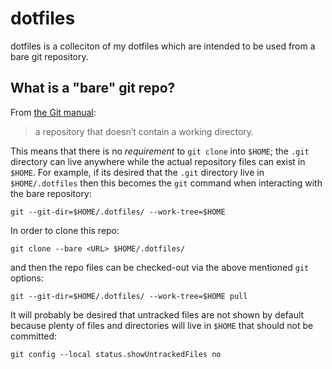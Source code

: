 # dotfiles
dotfiles is a colleciton of my dotfiles which are intended to be used from a bare git repository.

## What is a "bare" git repo?
From [the Git manual](https://git-scm.com/book/en/v2/Git-on-the-Server-Getting-Git-on-a-Server):

> a repository that doesn’t contain a working directory.

This means that there is no *requirement* to `git clone` into `$HOME`; the `.git` directory can live anywhere while the actual repository files can exist in `$HOME`.
For example, if its desired that the `.git` directory live in `$HOME/.dotfiles` then this becomes the `git` command when interacting with the bare repository:

```
git --git-dir=$HOME/.dotfiles/ --work-tree=$HOME
```

In order to clone this repo:

```
git clone --bare <URL> $HOME/.dotfiles/
```

and then the repo files can be checked-out via the above mentioned `git` options:

```
git --git-dir=$HOME/.dotfiles/ --work-tree=$HOME pull
```

It will probably be desired that untracked files are not shown by default because plenty of files and directories will live in `$HOME` that should not be committed:

```
git config --local status.showUntrackedFiles no
```
